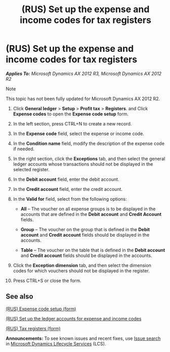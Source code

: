 ﻿---
title: (RUS) Set up the expense and income codes for tax registers
TOCTitle: (RUS) Set up the expense and income codes for tax registers
ms:assetid: 64d41374-a3e4-46b4-9026-37681006df63
ms:mtpsurl: https://technet.microsoft.com/en-us/library/JJ665455(v=AX.60)
ms:contentKeyID: 49387542
ms.date: 04/18/2014
mtps_version: v=AX.60
---

# (RUS) Set up the expense and income codes for tax registers 


_**Applies To:** Microsoft Dynamics AX 2012 R3, Microsoft Dynamics AX 2012 R2_


> [!NOTE]
> <P>This topic has not been fully updated for Microsoft Dynamics AX 2012 R2.</P>



1.  Click **General ledger** \> **Setup** \> **Profit tax** \> **Registers**. and Click **Expense codes** to open the **Expense code setup** form.

2.  In the left section, press CTRL+N to create a new record.

3.  In the **Expense code** field, select the expense or income code.

4.  In the **Condition name** field, modify the description of the expense code if needed.

5.  In the right section, click the **Exceptions** tab, and then select the general ledger accounts whose transactions should not be displayed in the selected register.

6.  In the **Debit account** field, enter the debit account.

7.  In the **Credit account** field, enter the credit account.

8.  In the **Valid for** field, select from the following options:
    
      - **All** – The voucher on all expense groups is to be displayed in the accounts that are defined in the **Debit account** and **Credit Account** fields.
    
      - **Group** – The voucher on the group that is defined in the **Debit account** and **Credit account** fields should be displayed in the accounts.
    
      - **Table** – The voucher on the table that is defined in the **Debit account** and **Credit account** fields should be displayed in the accounts.

9.  Click the **Exception dimension** tab, and then select the dimension codes for which vouchers should not be displayed in the register.

10. Press CTRL+S or close the form.

## See also

[(RUS) Expense code setup (form)](https://technet.microsoft.com/en-us/library/jj839690\(v=ax.60\))

[(RUS) Set up the ledger accounts for expense and income codes](rus-set-up-the-ledger-accounts-for-expense-and-income-codes.md)

[(RUS) Tax registers (form)](https://technet.microsoft.com/en-us/library/jj853195\(v=ax.60\))

  
**Announcements:** To see known issues and recent fixes, use [Issue search](http://go.microsoft.com/fwlink/?linkid=389258) in [Microsoft Dynamics Lifecycle Services](http://go.microsoft.com/fwlink/?linkid=306505) (LCS).

